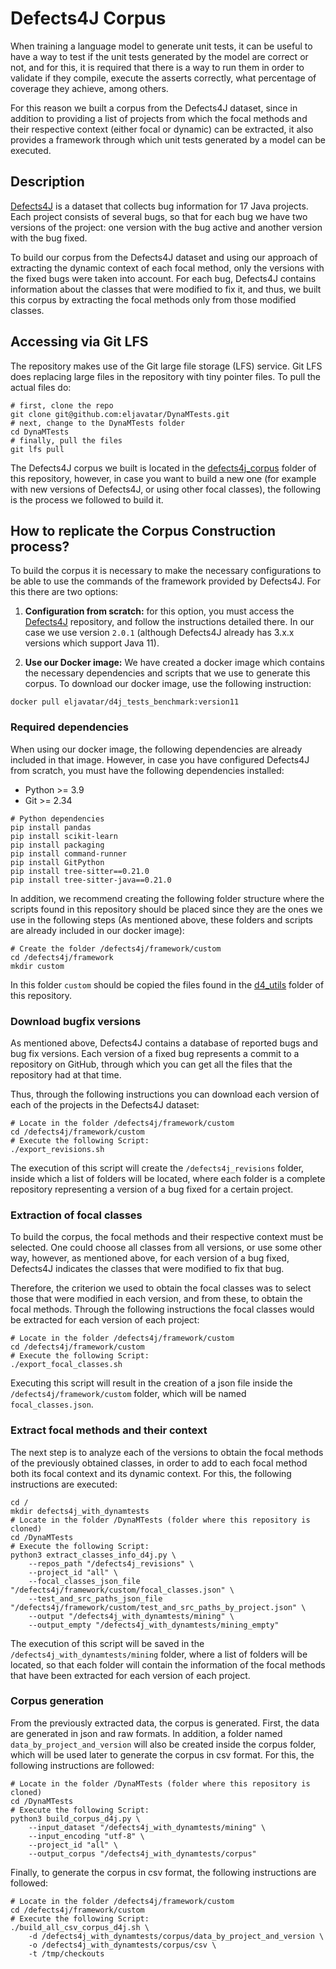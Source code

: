 # Defects4J Corpus

When training a language model to generate unit tests, it can be useful to have a way to test if the unit tests generated by the model are correct or not, and for this, it is required that there is a way to run them in order to validate if they compile, execute the asserts correctly, what percentage of coverage they achieve, among others.

For this reason we built a corpus from the Defects4J dataset, since in addition to providing a list of projects from which the focal methods and their respective context (either focal or dynamic) can be extracted, it also provides a framework through which unit tests generated by a model can be executed.


## Description

[Defects4J](https://github.com/rjust/defects4j/tree/v2.0.1) is a dataset that collects bug information for 17 Java projects. Each project consists of several bugs, so that for each bug we have two versions of the project: one version with the bug active and another version with the bug fixed.

To build our corpus from the Defects4J dataset and using our approach of extracting the dynamic context of each focal method, only the versions with the fixed bugs were taken into account. For each bug, Defects4J contains information about the classes that were modified to fix it, and thus, we built this corpus by extracting the focal methods only from those modified classes.


## Accessing via Git LFS

The repository makes use of the Git large file storage (LFS) service. Git LFS does replacing large files in the repository with tiny pointer files. To pull the actual files do:

```shell
# first, clone the repo
git clone git@github.com:eljavatar/DynaMTests.git
# next, change to the DynaMTests folder
cd DynaMTests
# finally, pull the files
git lfs pull
```

The Defects4J corpus we built is located in the [defects4j_corpus](defects4j_corpus) folder of this repository, however, in case you want to build a new one (for example with new versions of Defects4J, or using other focal classes), the following is the process we followed to build it.



## How to replicate the Corpus Construction process?

To build the corpus it is necessary to make the necessary configurations to be able to use the commands of the framework provided by Defects4J. For this there are two options:

1. **Configuration from scratch:** for this option, you must access the [Defects4J](https://github.com/rjust/defects4j/tree/v2.0.1) repository, and follow the instructions detailed there. In our case we use version `2.0.1` (although Defects4J already has 3.x.x versions which support Java 11).

2. **Use our Docker image:** We have created a docker image which contains the necessary dependencies and scripts that we use to generate this corpus. To download our docker image, use the following instruction:

```shell
docker pull eljavatar/d4j_tests_benchmark:version11
```


### Required dependencies

When using our docker image, the following dependencies are already included in that image. However, in case you have configured Defects4J from scratch, you must have the following dependencies installed:

- Python >= 3.9
- Git >= 2.34

```shell
# Python dependencies
pip install pandas
pip install scikit-learn
pip install packaging
pip install command-runner
pip install GitPython
pip install tree-sitter==0.21.0
pip install tree-sitter-java==0.21.0
```

In addition, we recommend creating the following folder structure where the scripts found in this repository should be placed since they are the ones we use in the following steps (As mentioned above, these folders and scripts are already included in our docker image):

```shell
# Create the folder /defects4j/framework/custom
cd /defects4j/framework
mkdir custom
```

In this folder `custom` should be copied the files found in the [d4_utils](d4_utils) folder of this repository.


### Download bugfix versions

As mentioned above, Defects4J contains a database of reported bugs and bug fix versions. Each version of a fixed bug represents a commit to a repository on GitHub, through which you can get all the files that the repository had at that time.

Thus, through the following instructions you can download each version of each of the projects in the Defects4J dataset:

```shell
# Locate in the folder /defects4j/framework/custom
cd /defects4j/framework/custom
# Execute the following Script:
./export_revisions.sh
```

The execution of this script will create the `/defects4j_revisions` folder, inside which a list of folders will be located, where each folder is a complete repository representing a version of a bug fixed for a certain project.


### Extraction of focal classes

To build the corpus, the focal methods and their respective context must be selected. One could choose all classes from all versions, or use some other way, however, as mentioned above, for each version of a bug fixed, Defects4J indicates the classes that were modified to fix that bug.

Therefore, the criterion we used to obtain the focal classes was to select those that were modified in each version, and from these, to obtain the focal methods. Through the following instructions the focal classes would be extracted for each version of each project:

```shell
# Locate in the folder /defects4j/framework/custom
cd /defects4j/framework/custom
# Execute the following Script:
./export_focal_classes.sh
```

Executing this script will result in the creation of a json file inside the `/defects4j/framework/custom` folder, which will be named `focal_classes.json`.


### Extract focal methods and their context

The next step is to analyze each of the versions to obtain the focal methods of the previously obtained classes, in order to add to each focal method both its focal context and its dynamic context. For this, the following instructions are executed:

```shell
cd /
mkdir defects4j_with_dynamtests
# Locate in the folder /DynaMTests (folder where this repository is cloned)
cd /DynaMTests
# Execute the following Script:
python3 extract_classes_info_d4j.py \
	--repos_path "/defects4j_revisions" \
	--project_id "all" \
	--focal_classes_json_file "/defects4j/framework/custom/focal_classes.json" \
	--test_and_src_paths_json_file "/defects4j/framework/custom/test_and_src_paths_by_project.json" \
	--output "/defects4j_with_dynamtests/mining" \
	--output_empty "/defects4j_with_dynamtests/mining_empty"
```

The execution of this script will be saved in the `/defects4j_with_dynamtests/mining` folder, where a list of folders will be located, so that each folder will contain the information of the focal methods that have been extracted for each version of each project.


### Corpus generation

From the previously extracted data, the corpus is generated. First, the data are generated in json and raw formats. In addition, a folder named `data_by_project_and_version` will also be created inside the corpus folder, which will be used later to generate the corpus in csv format. For this, the following instructions are followed:

```shell
# Locate in the folder /DynaMTests (folder where this repository is cloned)
cd /DynaMTests
# Execute the following Script:
python3 build_corpus_d4j.py \
	--input_dataset "/defects4j_with_dynamtests/mining" \
	--input_encoding "utf-8" \
	--project_id "all" \
	--output_corpus "/defects4j_with_dynamtests/corpus"
```

Finally, to generate the corpus in csv format, the following instructions are followed:

```shell
# Locate in the folder /defects4j/framework/custom
cd /defects4j/framework/custom
# Execute the following Script:
./build_all_csv_corpus_d4j.sh \
	-d /defects4j_with_dynamtests/corpus/data_by_project_and_version \
	-o /defects4j_with_dynamtests/corpus/csv \
	-t /tmp/checkouts
```

